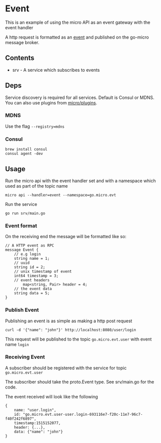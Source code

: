 # Event

This is an example of using the micro API as an event gateway with the event handler

A http request is formatted as an [event](https://github.com/jinbanglin/go-api/blob/master/proto/api.proto#L28L39) and published on the go-micro message broker.

## Contents

- srv - A service which subscribes to events

## Deps

Service discovery is required for all services. Default is Consul or MDNS. You can also use plugins from 
[micro/plugins](https://github.com/jinbanglin/go-plugins).

### MDNS

Use the flag `--registry=mdns`

### Consul

```
brew install consul
consul agent -dev
```

## Usage

Run the micro api with the event handler set and with a namespace which used as part of the topic name

```
micro api --handler=event --namespace=go.micro.evt
```

Run the service

```
go run srv/main.go
```

### Event format 

On the receiving end the message will be formatted like so:

```
// A HTTP event as RPC
message Event {
	// e.g login
	string name = 1;
	// uuid
	string id = 2;
	// unix timestamp of event
	int64 timestamp = 3;
	// event headers
        map<string, Pair> header = 4;
	// the event data
	string data = 5;
}
```

### Publish Event

Publishing an event is as simple as making a http post request

```
curl -d '{"name": "john"}' http://localhost:8080/user/login
```

This request will be published to the topic `go.micro.evt.user` with event name `login`

### Receiving Event

A subscriber should be registered with the service for topic `go.micro.evt.user`

The subscriber should take the proto.Event type. See srv/main.go for the code.

The event received will look like the following

```
{
	name: "user.login",
	id: "go.micro.evt.user-user.login-693116e7-f20c-11e7-96c7-f40f242f6897",
	timestamp:1515152077,
	header: {...},
	data: {"name": "john"} 
}
```
